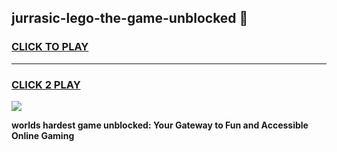 
## jurrasic-lego-the-game-unblocked 👋
<h3>
<a href="https://premium.freeplayer.one?title=jurrasic-lego-the-game-unblocked&ref=14F">CLICK TO PLAY</a></h3>
<hr>

<h3>
<a href="https://premium.freeplayer.one?title=jurrasic-lego-the-game-unblocked&ref=14F">CLICK 2 PLAY</a>
  
</h3>

<a href="https://premium.freeplayer.one?title=jurrasic-lego-the-game-unblocked&ref=12F/"><img src="https://clearcache.store/games.png"></a>


**worlds hardest game unblocked: Your Gateway to Fun and Accessible Online Gaming**
